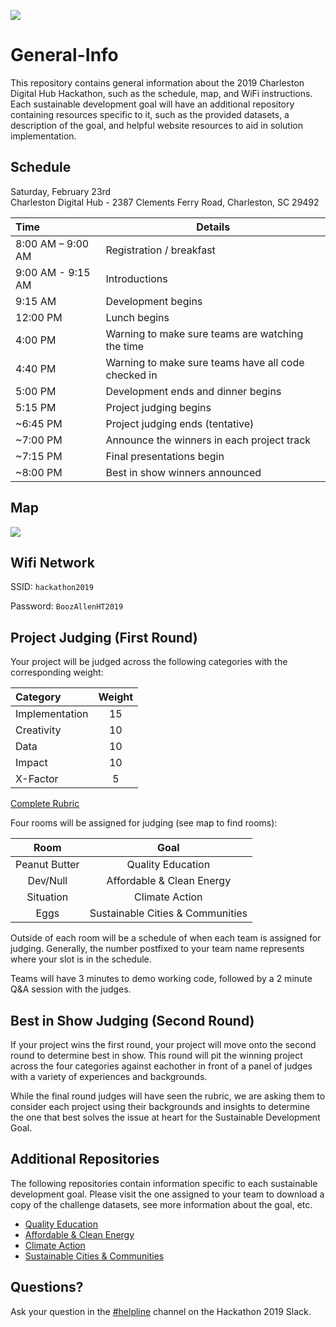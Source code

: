 ![](https://raw.githubusercontent.com/Hackathon2019/General-Info/master/Hackathon2019_Logo.png)
# General-Info
This repository contains general information about the 2019 Charleston Digital Hub Hackathon, such as the schedule, map, and WiFi instructions. Each sustainable development goal will have an additional repository containing resources specific to it, such as the provided datasets, a description of the goal, and helpful website resources to aid in solution implementation.

## Schedule

Saturday, February 23rd   
Charleston Digital Hub - 2387 Clements Ferry Road, Charleston, SC 29492

| Time              | Details                                                              |
| :---------------- | -------------------------------------------------------------------- |
| 8:00 AM – 9:00 AM | Registration / breakfast                                             |
| 9:00 AM - 9:15 AM | Introductions                                                        |
| 9:15 AM           | Development begins                                                   |
| 12:00 PM          | Lunch begins                                                         |
| 4:00 PM           | Warning to make sure teams are watching the time                     |
| 4:40 PM           | Warning to make sure teams have all code checked in                  |
| 5:00 PM           | Development ends and dinner begins                                   |
| 5:15 PM           | Project judging begins                                               |
| ~6:45 PM          | Project judging ends (tentative)                                     |
| ~7:00 PM          | Announce the winners in each project track                           |
| ~7:15 PM          | Final presentations begin                                            |
| ~8:00 PM          | Best in show winners announced                                       |

## Map
![](https://raw.githubusercontent.com/Hackathon2019/General-Info/master/Hackathon2019_Map.png)
  
## Wifi Network
SSID: `hackathon2019` 

Password: `BoozAllenHT2019`

## Project Judging (First Round)
Your project will be judged across the following categories with the corresponding weight:

|  Category      | Weight |
| :------------- | :----: |
| Implementation | 15     |
| Creativity     | 10     |
| Data           | 10     |
| Impact         | 10     |
| X-Factor       | 5      |

[Complete Rubric](https://github.com/CharlestonDigitalHubHackathon/General-Info/blob/master/Rubric.pdf)

Four rooms will be assigned for judging (see map to find rooms):

| Room          | Goal                             |
| :-----------: | :------------------------------: |
| Peanut Butter | Quality Education                |
| Dev/Null      | Affordable & Clean Energy        |
| Situation     | Climate Action                   |
| Eggs          | Sustainable Cities & Communities |

Outside of each room will be a schedule of when each team is assigned for judging. Generally, the number postfixed to your team name represents where your slot is in the schedule. 

Teams will have 3 minutes to demo working code, followed by a 2 minute Q&A session with the judges. 

## Best in Show Judging (Second Round)
If your project wins the first round, your project will move onto the second round to determine best in show. This round will pit the winning project across the four categories against eachother in front of a panel of judges with a variety of experiences and backgrounds.

While the final round judges will have seen the rubric, we are asking them to consider each project using their backgrounds and insights to determine the one that best solves the issue at heart for the Sustainable Development Goal.

## Additional Repositories 

The following repositories contain information specific to each sustainable development goal. Please visit the one assigned to your team to download a copy of the challenge datasets, see more information about the goal, etc. 

+ [Quality Education](https://github.com/charlestondigitalhubhackathon/Quality-Education)
+ [Affordable & Clean Energy](https://github.com/charlestondigitalhubhackathon/Affordable-and-Clean-Energy)
+ [Climate Action](https://github.com/charlestondigitalhubhackathon/Climate-Action)
+ [Sustainable Cities & Communities](https://github.com/charlestondigitalhubhackathon/Sustainable-Cities-and-Communities)

## Questions?

Ask your question in the [#helpline](https://hackathon2019.slack.com/messages/CF4TJ01NU) channel on the Hackathon 2019 Slack. 
